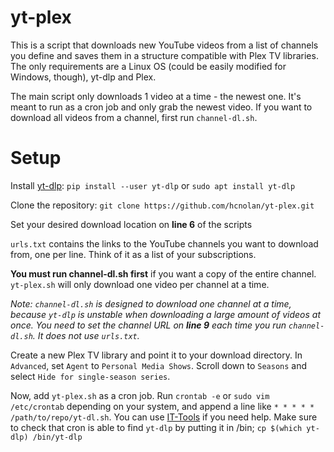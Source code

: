 # yt-plex
This is a script that downloads new YouTube videos from a list of channels you define and saves them in a structure compatible with Plex TV libraries. The only requirements are a Linux OS (could be easily modified for Windows, though), yt-dlp and Plex.

The main script only downloads 1 video at a time - the newest one. It's meant to run as a cron job and only grab the newest video. If you want to download all videos from a channel, first run `channel-dl.sh`. 

# Setup
Install [yt-dlp](https://github.com/yt-dlp/yt-dlp): `pip install --user yt-dlp` or `sudo apt install yt-dlp`

Clone the repository: `git clone https://github.com/hcnolan/yt-plex.git`

Set your desired download location on **line 6** of the scripts

`urls.txt` contains the links to the YouTube channels you want to download from, one per line. Think of it as a list of your subscriptions. 

**You must run channel-dl.sh first** if you want a copy of the entire channel. `yt-plex.sh` will only download one video per channel at a time.

*Note: `channel-dl.sh` is designed to download one channel at a time, because `yt-dlp` is unstable when downloading a large amount of videos at once. You need to set the channel URL on **line 9** each time you run `channel-dl.sh`. It does not use `urls.txt`.*

Create a new Plex TV library and point it to your download directory. In `Advanced`, set `Agent` to `Personal Media Shows`. Scroll down to `Seasons` and select `Hide for single-season series`. 

Now, add `yt-plex.sh` as a cron job. Run `crontab -e` or `sudo vim /etc/crontab` depending on your system, and append a line like `* * * * * /path/to/repo/yt-dl.sh`. You can use [IT-Tools](https://it-tools.tech/crontab-generator) if you need help. Make sure to check that cron is able to find `yt-dlp` by putting it in /bin; `cp $(which yt-dlp) /bin/yt-dlp`
